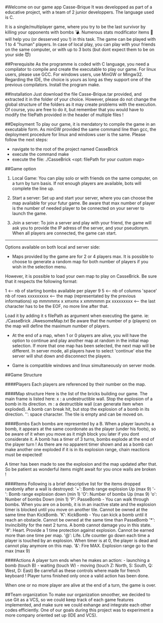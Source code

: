#Welcome on our game app Casse-Brique
It was developped as part of a educative project, with a team of 2 junior developpers.
The language used is C.

It is a single/multiplayer game, where you try to be the last survivor by killing your opponents with bombs :bomb:. Numerous stats modificator  items :gift: will help you (or desserved you !) in this task.
The game can be played with 1 to 4 "human" players. In case of local play, you can play with your friends on the same computer, or with up to 3 bots (but dont expect them to be on your side :smiling_imp:)


##Prerequisite
As the programme is coded with C language, you need a compilator to compile and create the executable to play our game.
For linux users, please use GCC.
For windows users, use MinGW or Mingw32.
Regarding the IDE, the choice is yours as long as they support one of the previous compilators.
Install the program make.


##Installation
Just download the file Casse-Brique.tar provided, and extracted it in the folder of your choice. However, please do not change the global structure of the folders as it may create problems with the execution. Of course, you are free to do it, but remember that you would have to modify the filePath provided in the header of multiple files !

##Deployment
To play our game, it is mendatory to compile the game in an executable form.
As minGW provided the same command line than gcc, the deployment procedure for linux and windows user is the same.
Please follow the next steps:
- navigate to the root of the project named CasseBrick
- execute the command make
- execute the file:
	./CasseBrick <opt: filePath for your custom map>


##Game option

1) Local Game:
You can play solo or with friends on the same computer, on a turn by turn basis. If not enough players are available, bots will complete the line up.

2) Start a server:
Set up and start your server, where you can choose the map available for your futur game.
Be aware that max number of player is the number of needed player to be connected on your server to launch the game.

3) Join a server:
To join a server and play with your friend, the game will ask you to provide the IP adress of the server, and your pseudonym. When all players are connected, the game can start.

-------------
Options available on both local and server side:

* Maps provided by the game are for 2 or 4 players max. It is possible to choose to generate a random map for both number of players if you wish in the selection menu.

However, it is possible to load your own map to play on CasseBrick.
Be sure that it respects the following format:

1 <-- nb of starting bombs available per player
9 5 <-- nb of columns 'space' nb of rows
xxxxxxxxx <-- the map (representated by the previous informations) 
xp mmmmmx
x xmxmx x
xmmmmm px
xxxxxxxxx <-- the last character has to be the EOF, no more line after that.

Load it by adding it s filePath as argument when executing the game.
ie: ./CasseBrick ./AwesomeMap.txt
Be aware that the number of p (players) on the map will define the maximum number of players.

* At the end of a map, when 1 or 0 players are alive, you will have the option to continue and play another map at random in the initial map selection. If more that one map has been selected, the next map will be different.
In server mode, all players have to select 'continue' else the server will shut down and disconnect the players.

* Game is compatible windows and linux simultaneously on server mode.

##Game Structure

####Players
Each players are referenced by their number on the map.

####Map structure
Here is the list of the bricks building our game. The main frame is listed here:
	x : a undestructible wall. Stop the explosion of a bomb in its direction.
	m : a destructible wall (can generate item when exploded). A bomb can break hit, but stop the explosion of a bomb in its direction.
	'': space character. The tile is empty and can be moved on.
	
####Bombs
Each bombs are represented by a B. When a player launchs a bomb, it appears at the same coordonate as the player (under his foots), so be aware of it when you move as it migh block you later if you dont considerate it.
A bomb has a timer of 3 turns, bombs explode at the end of the player turn ! As there are no apparent timer shown and as a bomb can make another one exploded if it is in its explosion range, chain reactions must be expected!

A timer has been made to see the explosion and the map updated after that. So be patient as wonderful items might await for you once walls are broken !

####Items
Following is a brief descriptive list for the items dropped randomly after a wall is destroyed:
        '+': Bomb range explosion Up (max 9)
        '-': Bomb range explosion down (min 1)
        'O': Number of bombs Up (max 9)
        'o': Number of bombs Down (min 1)
	'P': PasseBomb - You can walk through bombs. When you are on a bomb, it is in an inactive state and the explosion timer is blocked until you move on another tile. Cannot be owned at the same time than KickBomb.
	'K': KickBomb - You can kick a bomb until it reach an obstacle. Cannot be owned at the same time than PasseBomb
	'*': Invincibility for the next 2 turns. A bomb cannot damage you in this state.
	'#': Heart. Provide a 1 time protection against explosion. Cannot be earned more than one time per map.
	'@': Life. Life counter go down each time a player is touched by an explosion. When timer is at 0, the player is dead and cannot play anymore on this map.
	'&': Fire MAX. Explosion range go to the max (max 9)

####Actions
A player turn ends when he makes an action:
	- launching a bomb (touch B)
	- waiting (touch W)
	- moving (touch Z: North, S: South, Q: West, D: East) Be carrefull as these controls where made for french keyboard !
Player turns finished only once a valid action has been done. 
	
When one or no more player are alive at the end of a turn, the game is over.


##Team organization
To make our organization smoother, we decided to use Git as a VCS, so we could keep track of each game features implemented, and make sure we could exhange and integrate each other codes efficiently.
One of our goals during this project was to experiment a more company oriented set up (IDE and VCS).


